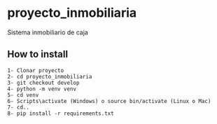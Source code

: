 # proyecto_inmobiliaria

Sistema inmobiliario de caja

## How to install

```
1- Clonar proyecto
2- cd proyecto_inmobiliaria
3- git checkout develop
4- python -m venv venv
5- cd venv
6- Scripts\activate (Windows) o source bin/activate (Linux o Mac)
7- cd..
8- pip install -r requirements.txt
```
